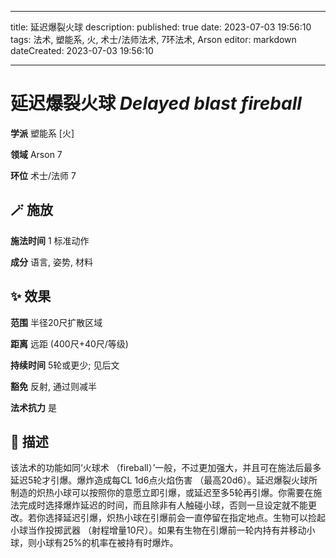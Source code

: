 
---
title: 延迟爆裂火球
description: 
published: true
date: 2023-07-03 19:56:10
tags: 法术, 塑能系, 火, 术士/法师法术, 7环法术, Arson
editor: markdown
dateCreated: 2023-07-03 19:56:10

---

# **延迟爆裂火球** *Delayed blast fireball*

**学派** 塑能系 \[火\] 

**领域** Arson 7

**环位** 术士/法师 7

## 🪄 施放

**施法时间** 1 标准动作

**成分** 语言, 姿势, 材料

## ✨ 效果  

**范围** 半径20尺扩散区域

**距离** 远距 (400尺+40尺/等级)  

**持续时间** 5轮或更少; 见后文 

**豁免** 反射, 通过则减半

**法术抗力** 是

## 📖 描述

该法术的功能如同‘火球术 （fireball）’一般，不过更加强大，并且可在施法后最多延迟5轮才引爆。爆炸造成每CL 1d6点火焰伤害 （最高20d6）。延迟爆裂火球所制造的炽热小球可以按照你的意愿立即引爆，或延迟至多5轮再引爆。你需要在施法完成时选择爆炸延迟的时间，而且除非有人触碰小球，否则一旦设定就不能更改。若你选择延迟引爆，炽热小球在引爆前会一直停留在指定地点。生物可以捡起小球当作投掷武器 （射程增量10尺）。如果有生物在引爆前一轮内持有并移动小球，则小球有25%的机率在被持有时爆炸。
    
